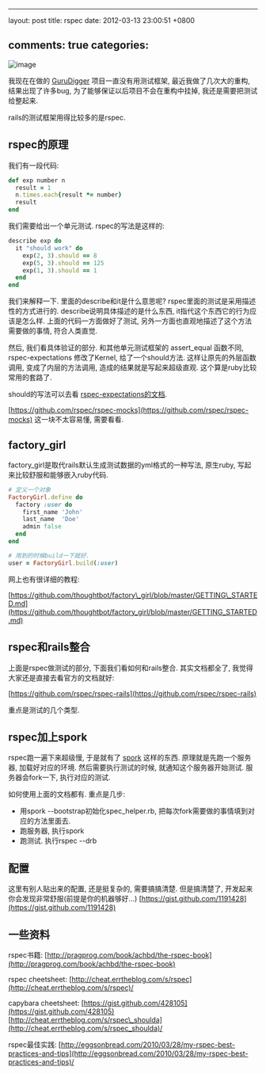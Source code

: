 
---
layout: post
title: rspec
date: 2012-03-13 23:00:51 +0800

comments: true
categories: 
---

![image](https://www.rapleaf.com/images/developers/open_source/rspec.gif)

我现在在做的 [GuruDigger](http://gurudigger.com) 项目一直没有用测试框架,
最近我做了几次大的重构, 结果出现了许多bug,
为了能够保证以后项目不会在重构中挂掉, 我还是需要把测试给整起来.

rails的测试框架用得比较多的是rspec.

rspec的原理
------------------------------

我们有一段代码:

```ruby
def exp number n
  result = 1
  n.times.each{result *= number}
  result 
end
```

我们需要给出一个单元测试. rspec的写法是这样的:

```ruby
describe exp do
  it "should work" do
    exp(2, 3).should == 8
    exp(5, 3).should == 125
    exp(1, 3).should == 1
  end
end
```

我们来解释一下. 里面的describe和it是什么意思呢?
rspec里面的测试是采用描述性的方式进行的.
describe说明具体描述的是什么东西, it指代这个东西它的行为应该是怎么样.
上面的代码一方面做好了测试,
另外一方面也直观地描述了这个方法需要做的事情, 符合人类直觉.

然后, 我们看具体验证的部分. 和其他单元测试框架的 assert\_equal 函数不同,
rspec-expectations 修改了Kernel, 给了一个should方法.
这样让原先的外层函数调用, 变成了内层的方法调用,
造成的结果就是写起来超级直观. 这个算是ruby比较常用的套路了.

should的写法可以去看
[rspec-expectations的文档](https://github.com/rspec/rspec-expectations).

[https://github.com/rspec/rspec-mocks](https://github.com/rspec/rspec-mocks)
这一块不太容易懂, 需要看看.

factory\_girl
------------------------------

factory\_girl是取代rails默认生成测试数据的yml格式的一种写法, 原生ruby,
写起来比较舒服和能够嵌入ruby代码.

```ruby
# 定义一个对象
FactoryGirl.define do
  factory :user do
    first_name 'John'
    last_name  'Doe'
    admin false
  end
end

# 用到的时候build一下就好.
user = FactoryGirl.build(:user)
```

网上也有很详细的教程:

[https://github.com/thoughtbot/factory\_girl/blob/master/GETTING\_STARTED.md](https://github.com/thoughtbot/factory_girl/blob/master/GETTING_STARTED.md)

rspec和rails整合
------------------------------

上面是rspec做测试的部分, 下面我们看如何和rails整合. 其实文档都全了,
我觉得大家还是直接去看官方的文档就好:

[https://github.com/rspec/rspec-rails](https://github.com/rspec/rspec-rails)

重点是测试的几个类型.

rspec加上spork
------------------------------

rspec跑一遍下来超级慢, 于是就有了 [spork](http://spork.rubyforge.org/)
这样的东西. 原理就是先跑一个服务器, 加载好对应的环境.
然后需要执行测试的时候, 就通知这个服务器开始测试. 服务器会fork一下,
执行对应的测试.

如何使用上面的文档都有. 重点是几步:

-   用spork --bootstrap初始化spec\_helper.rb,
    把每次fork需要做的事情填到对应的方法里面去.
-   跑服务器, 执行spork
-   跑测试. 执行rspec --drb

配置
------------------------------

这里有别人贴出来的配置, 还是挺复杂的, 需要搞搞清楚. 但是搞清楚了,
开发起来你会发现非常舒服(前提是你的机器够好...)
[https://gist.github.com/1191428](https://gist.github.com/1191428)

一些资料
------------------------------

rspec书籍:
[http://pragprog.com/book/achbd/the-rspec-book](http://pragprog.com/book/achbd/the-rspec-book)

rspec cheetsheet:
[http://cheat.errtheblog.com/s/rspec](http://cheat.errtheblog.com/s/rspec)/

capybara cheetsheet:
[https://gist.github.com/428105](https://gist.github.com/428105)
[http://cheat.errtheblog.com/s/rspec\_shoulda](http://cheat.errtheblog.com/s/rspec_shoulda)/

rspec最佳实践:
[http://eggsonbread.com/2010/03/28/my-rspec-best-practices-and-tips](http://eggsonbread.com/2010/03/28/my-rspec-best-practices-and-tips)/
